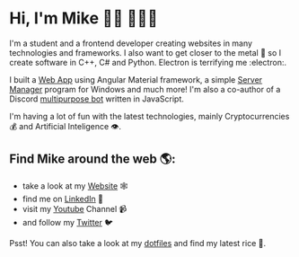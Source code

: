 # Hi, I'm Mike 👋🏻 👨🏻‍💻

<p>I'm a student and a frontend developer creating websites in many technologies and frameworks. I also want to get closer to the metal 🔨 so I create software in C++, C# and Python. Electron is terrifying me :electron:.</p>
<p>I built a <a href="https://github.com/eRgo35/Project-TSI">Web App</a> using Angular Material framework, a simple <a href="https://github.com/eRgo35/Server-Manager">Server Manager</a> program for Windows and much more! I'm also a co-author of a Discord <a href="https://github.com/HiveMindStudios/MelvinJS">multipurpose bot</a> written in JavaScript.</p> 
<p>I'm having a lot of fun with the latest technologies, mainly Cryptocurrencies 💰 and Artificial Inteligence 👁️.</p>

## Find Mike around the web 🌎:
-  take a look at my <a href="https://mczyz.icu">Website</a> 🕸️
-  find me on <a href="https://www.linkedin.com/in/mike-czyz/">LinkedIn</a> 💼
-  visit my <a href="https://www.youtube.com/@eRgo35">Youtube</a> Channel 📹
-  and follow my <a href="https://twitter.com/Mike_Czyz_">Twitter</a> 🐦

<p>Psst! You can also take a look at my <a href="https://github.com/eRgo35/dots">dotfiles</a> and find my latest rice 🍚.</p>
